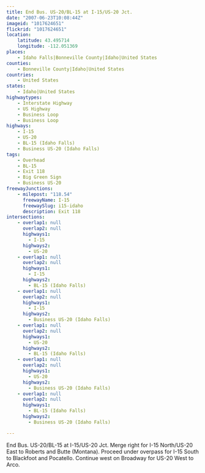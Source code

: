 ```yaml
---
title: End Bus. US-20/BL-15 at I-15/US-20 Jct.
date: "2007-06-23T10:08:44Z"
imageid: "1017624651"
flickrid: "1017624651"
location:
    latitude: 43.495714
    longitude: -112.051369
places:
    - Idaho Falls|Bonneville County|Idaho|United States
counties:
    - Bonneville County|Idaho|United States
countries:
    - United States
states:
    - Idaho|United States
highwaytypes:
    - Interstate Highway
    - US Highway
    - Business Loop
    - Business Loop
highways:
    - I-15
    - US-20
    - BL-15 (Idaho Falls)
    - Business US-20 (Idaho Falls)
tags:
    - Overhead
    - BL-15
    - Exit 118
    - Big Green Sign
    - Business US-20
freewayJunctions:
    - milepost: "118.54"
      freewayName: I-15
      freewaySlug: i15-idaho
      description: Exit 118
intersections:
    - overlap1: null
      overlap2: null
      highways1:
        - I-15
      highways2:
        - US-20
    - overlap1: null
      overlap2: null
      highways1:
        - I-15
      highways2:
        - BL-15 (Idaho Falls)
    - overlap1: null
      overlap2: null
      highways1:
        - I-15
      highways2:
        - Business US-20 (Idaho Falls)
    - overlap1: null
      overlap2: null
      highways1:
        - US-20
      highways2:
        - BL-15 (Idaho Falls)
    - overlap1: null
      overlap2: null
      highways1:
        - US-20
      highways2:
        - Business US-20 (Idaho Falls)
    - overlap1: null
      overlap2: null
      highways1:
        - BL-15 (Idaho Falls)
      highways2:
        - Business US-20 (Idaho Falls)

---
```

End Bus. US-20/BL-15 at I-15/US-20 Jct.  Merge right for I-15 North/US-20 East  to Roberts and Butte (Montana).  Proceed under overpass for I-15 South to Blackfoot and Pocatello.  Continue west on Broadway for US-20 West to Arco.